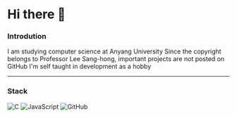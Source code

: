 # Hi there 👋

### Introdution

I am studying computer science at Anyang University
Since the copyright belongs to Professor Lee Sang-hong, important projects are not posted on GitHub
I'm self taught in development as a hobby

---

### Stack

 ![C](https://img.shields.io/badge/c%23-%#A8B9CC.svg?style=for-the-badge&logo=C&logoColor=white)
 ![JavaScript](https://img.shields.io/badge/JavaScript-%F7DF1E.svg?style=for-the-badge&logo=JavaScript&logoColor=white)
 ![GitHub](https://img.shields.io/badge/github-%23121011.svg?style=for-the-badge&logo=github&logoColor=white)

</div>



